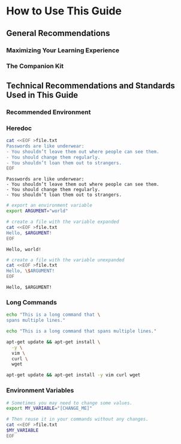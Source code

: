 # How to Use This Guide 


## General Recommendations


### Maximizing Your Learning Experience 


### The Companion Kit


## Technical Recommendations and Standards Used in This Guide


### Recommended Environment


### Heredoc


```bash
cat <<EOF >file.txt
Passwords are like underwear: 
- You shouldn’t leave them out where people can see them. 
- You should change them regularly. 
- You shouldn’t loan them out to strangers.
EOF
```


```plaintext
Passwords are like underwear:
- You shouldn’t leave them out where people can see them.
- You should change them regularly.
- You shouldn’t loan them out to strangers.
```


```bash
# export an environment variable
export ARGUMENT="world"

# create a file with the variable expanded
cat <<EOF >file.txt
Hello, $ARGUMENT!
EOF
```


```plaintext
Hello, world!
```


```bash
# create a file with the variable unexpanded
cat <<EOF >file.txt
Hello, \$ARGUMENT!
EOF
```


```plaintext
Hello, $ARGUMENT!
```


### Long Commands


```bash
echo "This is a long command that \
spans multiple lines."
```


```bash
echo "This is a long command that spans multiple lines."
```


```bash
apt-get update && apt-get install \
  -y \
  vim \
  curl \
  wget
```


```bash
apt-get update && apt-get install -y vim curl wget
```


### Environment Variables


```bash
# Sometimes you may need to change some values.
export MY_VARIABLE="[CHANGE_ME]"
```


```bash
# Then reuse it in your commands without any changes.
cat <<EOF >file.txt
$MY_VARIABLE
EOF
```